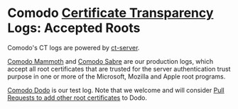 # Comodo [Certificate Transparency](http://www.certificate-transparency.org/) Logs: Accepted Roots
Comodo's CT logs are powered by [ct-server](https://github.com/google/certificate-transparency).

[Comodo Mammoth](crt/mammoth) and [Comodo Sabre](crt/sabre) are our production logs, which accept all root certificates that are trusted for the server authentication trust purpose in one or more of the Microsoft, Mozilla and Apple root programs.

[Comodo Dodo](crt/dodo) is our test log.  Note that we welcome and will consider [Pull Requests to add other root certificates](CONTRIBUTING.md) to Dodo.
